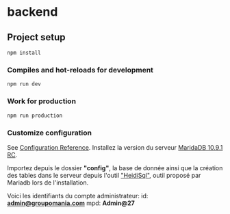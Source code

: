 # backend

## Project setup
```
npm install
```

### Compiles and hot-reloads for development
```
npm run dev
```

### Work for production
```
npm run production
```

### Customize configuration
See [Configuration Reference](https://cli.vuejs.org/config/).
Installez la version du serveur [MaridaDB 10.9.1 RC](https://mariadb.org/download/?t=mariadb&p=mariadb&r=10.9.1&os=windows&cpu=x86_64&pkg=msi&m=netweaver).

Importez depuis le dossier **"config"**, la base de donnée ainsi que la création des tables dans le serveur depuis l'outil ["HeidiSql"](https://www.heidisql.com/), outil proposé par Mariadb lors de l'installation.

Voici les identifiants du compte administrateur:
id: **admin@groupomania.com**
mpd: **Admin@27**